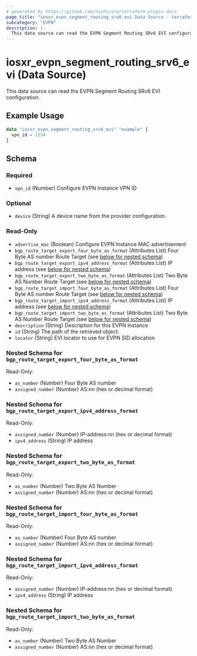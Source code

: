 ```yaml
---
# generated by https://github.com/hashicorp/terraform-plugin-docs
page_title: "iosxr_evpn_segment_routing_srv6_evi Data Source - terraform-provider-iosxr"
subcategory: "EVPN"
description: |-
  This data source can read the EVPN Segment Routing SRv6 EVI configuration.
---
```


# iosxr_evpn_segment_routing_srv6_evi (Data Source)

This data source can read the EVPN Segment Routing SRv6 EVI configuration.

## Example Usage

```terraform
data "iosxr_evpn_segment_routing_srv6_evi" "example" {
  vpn_id = 1234
}
```

<!-- schema generated by tfplugindocs -->
## Schema

### Required

- `vpn_id` (Number) Configure EVPN Instance VPN ID

### Optional

- `device` (String) A device name from the provider configuration.

### Read-Only

- `advertise_mac` (Boolean) Configure EVPN Instance MAC advertisement
- `bgp_route_target_export_four_byte_as_format` (Attributes List) Four Byte AS number Route Target (see [below for nested schema](#nestedatt--bgp_route_target_export_four_byte_as_format))
- `bgp_route_target_export_ipv4_address_format` (Attributes List) IP address (see [below for nested schema](#nestedatt--bgp_route_target_export_ipv4_address_format))
- `bgp_route_target_export_two_byte_as_format` (Attributes List) Two Byte AS Number Route Target (see [below for nested schema](#nestedatt--bgp_route_target_export_two_byte_as_format))
- `bgp_route_target_import_four_byte_as_format` (Attributes List) Four Byte AS number Route Target (see [below for nested schema](#nestedatt--bgp_route_target_import_four_byte_as_format))
- `bgp_route_target_import_ipv4_address_format` (Attributes List) IP address (see [below for nested schema](#nestedatt--bgp_route_target_import_ipv4_address_format))
- `bgp_route_target_import_two_byte_as_format` (Attributes List) Two Byte AS Number Route Target (see [below for nested schema](#nestedatt--bgp_route_target_import_two_byte_as_format))
- `description` (String) Description for this EVPN Instance
- `id` (String) The path of the retrieved object.
- `locator` (String) EVI locator to use for EVPN SID allocation

<a id="nestedatt--bgp_route_target_export_four_byte_as_format"></a>
### Nested Schema for `bgp_route_target_export_four_byte_as_format`

Read-Only:

- `as_number` (Number) Four Byte AS number
- `assigned_number` (Number) AS:nn (hex or decimal format)


<a id="nestedatt--bgp_route_target_export_ipv4_address_format"></a>
### Nested Schema for `bgp_route_target_export_ipv4_address_format`

Read-Only:

- `assigned_number` (Number) IP-address:nn (hex or decimal format)
- `ipv4_address` (String) IP address


<a id="nestedatt--bgp_route_target_export_two_byte_as_format"></a>
### Nested Schema for `bgp_route_target_export_two_byte_as_format`

Read-Only:

- `as_number` (Number) Two Byte AS Number
- `assigned_number` (Number) AS:nn (hex or decimal format)


<a id="nestedatt--bgp_route_target_import_four_byte_as_format"></a>
### Nested Schema for `bgp_route_target_import_four_byte_as_format`

Read-Only:

- `as_number` (Number) Four Byte AS number
- `assigned_number` (Number) AS:nn (hex or decimal format)


<a id="nestedatt--bgp_route_target_import_ipv4_address_format"></a>
### Nested Schema for `bgp_route_target_import_ipv4_address_format`

Read-Only:

- `assigned_number` (Number) IP-address:nn (hex or decimal format)
- `ipv4_address` (String) IP address


<a id="nestedatt--bgp_route_target_import_two_byte_as_format"></a>
### Nested Schema for `bgp_route_target_import_two_byte_as_format`

Read-Only:

- `as_number` (Number) Two Byte AS Number
- `assigned_number` (Number) AS:nn (hex or decimal format)
